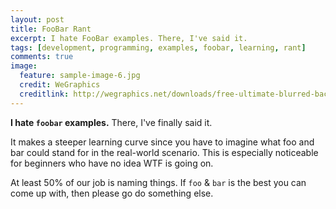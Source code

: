 ```yaml
---
layout: post
title: FooBar Rant
excerpt: I hate FooBar examples. There, I've said it.
tags: [development, programming, examples, foobar, learning, rant]
comments: true
image:
  feature: sample-image-6.jpg
  credit: WeGraphics
  creditlink: http://wegraphics.net/downloads/free-ultimate-blurred-background-pack/
---
```


**I hate `foobar` examples.** There, I've finally said it.

It makes a steeper learning curve since you have to imagine what foo and bar could stand for in the real-world scenario. This is especially noticeable for beginners who have no idea WTF is going on.

At least 50% of our job is naming things. If `foo` & `bar` is the best you can come up with, then please go do something else.
